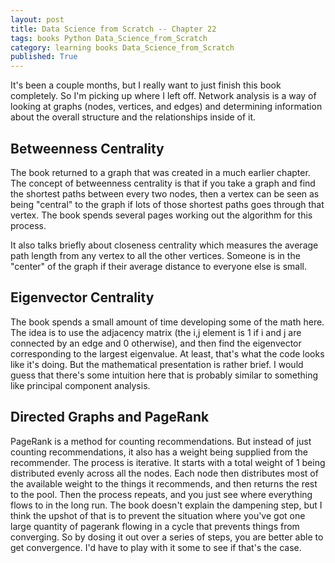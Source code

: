 ```yaml
---
layout: post
title: Data Science from Scratch -- Chapter 22
tags: books Python Data_Science_from_Scratch
category: learning books Data_Science_from_Scratch
published: True
---
```


It's been a couple months, but I really want to just finish this book completely. So I'm picking up where I left off. Network analysis is a way of looking at graphs (nodes, vertices, and edges) and determining information about the overall structure and the relationships inside of it.

## Betweenness Centrality

The book returned to a graph that was created in a much earlier chapter. The concept of betweenness centrality is that if you take a graph and find the shortest paths between every two nodes, then a vertex can be seen as being "central" to the graph if lots of those shortest paths goes through that vertex. The book spends several pages working out the algorithm for this process.

It also talks briefly about closeness centrality which measures the average path length from any vertex to all the other vertices. Someone is in the "center" of the graph if their average distance to everyone else is small.

## Eigenvector Centrality

The book spends a small amount of time developing some of the math here. The idea is to use the adjacency matrix (the i,j element is 1 if i and j are connected by an edge and 0 otherwise), and then find the eigenvector corresponding to the largest eigenvalue. At least, that's what the code looks like it's doing. But the mathematical presentation is rather brief. I would guess that there's some intuition here that is probably similar to something like principal component analysis.

## Directed Graphs and PageRank

PageRank is a method for counting recommendations. But instead of just counting recommendations, it also has a weight being supplied from the recommender. The process is iterative. It starts with a total weight of 1 being distributed evenly across all the nodes. Each node then distributes most of the available weight to the things it recommends, and then returns the rest to the pool. Then the process repeats, and you just see where everything flows to in the long run. The book doesn't explain the dampening step, but I think the upshot of that is to prevent the situation where you've got one large quantity of pagerank flowing in a cycle that prevents things from converging. So by dosing it out over a series of steps, you are better able to get convergence. I'd have to play with it some to see if that's the case.
